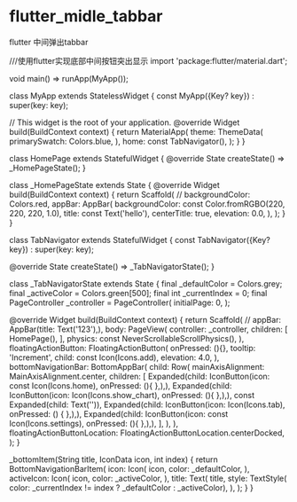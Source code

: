 # flutter_midle_tabbar
flutter 中间弹出tabbar


///使用flutter实现底部中间按钮突出显示
import 'package:flutter/material.dart';


void main() => runApp(MyApp());

class MyApp extends StatelessWidget {
  const MyApp({Key? key}) : super(key: key);

  // This widget is the root of your application.
  @override
  Widget build(BuildContext context) {
    return MaterialApp(
      theme: ThemeData(
        primarySwatch: Colors.blue,
      ),
      home: const TabNavigator(),
    );
  }
}

class HomePage extends StatefulWidget {
  @override
  State<StatefulWidget> createState() => _HomePageState();
}

class _HomePageState extends State<HomePage> {
  @override
  Widget build(BuildContext context) {
    return Scaffold(
      // backgroundColor: Colors.red,
      appBar: AppBar(
        backgroundColor: const Color.fromRGBO(220, 220, 220, 1.0),
        title: const Text('hello'),
        centerTitle: true,
        elevation: 0.0,
      ),
    );
  }
}

class TabNavigator extends StatefulWidget {
  const TabNavigator({Key? key}) : super(key: key);

  @override
  State<StatefulWidget> createState() => _TabNavigatorState();
}

class _TabNavigatorState extends State<TabNavigator> {
  final _defaultColor = Colors.grey;
  final _activeColor = Colors.green[500];
  final int _currentIndex = 0;
  final PageController _controller = PageController(
    initialPage: 0,
  );

  @override
  Widget build(BuildContext context) {
    return Scaffold(
      // appBar: AppBar(title: Text('123'),),
      body: PageView(
        controller: _controller,
        children: <Widget>[
          HomePage(),
        ],
        physics: const NeverScrollableScrollPhysics(),
      ),
      floatingActionButton: FloatingActionButton(
        onPressed: (){},
        tooltip: 'Increment',
        child: const Icon(Icons.add),
        elevation: 4.0,
      ),
      bottomNavigationBar: BottomAppBar(
        child: Row(
          mainAxisAlignment: MainAxisAlignment.center,
          children: <Widget>[
            Expanded(child:  IconButton(icon: const Icon(Icons.home), onPressed: (){  },),),
             Expanded(child: IconButton(icon: Icon(Icons.show_chart), onPressed: (){  },),),
            const Expanded(child: Text('')),
            Expanded(child: IconButton(icon:  Icon(Icons.tab), onPressed: () {  },),),
             Expanded(child: IconButton(icon: const Icon(Icons.settings), onPressed: (){  },),),
          ],
        ),
      ),
      floatingActionButtonLocation: FloatingActionButtonLocation.centerDocked,
    );
  }

  _bottomItem(String title, IconData icon, int index) {
    return BottomNavigationBarItem(
      icon: Icon(
        icon,
        color: _defaultColor,
      ),
      activeIcon: Icon(
        icon,
        color: _activeColor,
      ),
      title: Text(
        title,
        style: TextStyle(
            color: _currentIndex != index ? _defaultColor : _activeColor),
      ),
    );
  }
}


